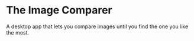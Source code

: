 # The Image Comparer

A desktop app that lets you compare images until you find the one you like the most.
